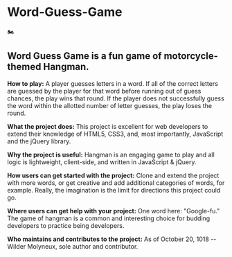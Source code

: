 # Word-Guess-Game
:motorcycle:

## Word Guess Game is a fun game of motorcycle-themed Hangman. 

**How to play:**
A player guesses letters in a word. If all of the correct letters are guessed by the player for that word before running out of guess chances, the play wins that round. If the player does not successfully guess the word within the allotted number of letter guesses, the play loses the round.

**What the project does:**
This project is excellent for web developers to extend their knowledge of HTML5, CSS3, and, most importantly, JavaScript and the jQuery library.

**Why the project is useful:**
Hangman is an engaging game to play and all logic is lightweight, client-side, and written in JavaScript & jQuery.

**How users can get started with the project:**
Clone and extend the project with more words, or get creative and add additional categories of words, for example. Really, the imagination is the limit for directions this project could go.

**Where users can get help with your project:**
One word here: "Google-fu." The game of hangman is a common and interesting choice for budding developers to practice being developers.

**Who maintains and contributes to the project:**
As of October 20, 1018 -- Wilder Molyneux, sole author and contributor.
